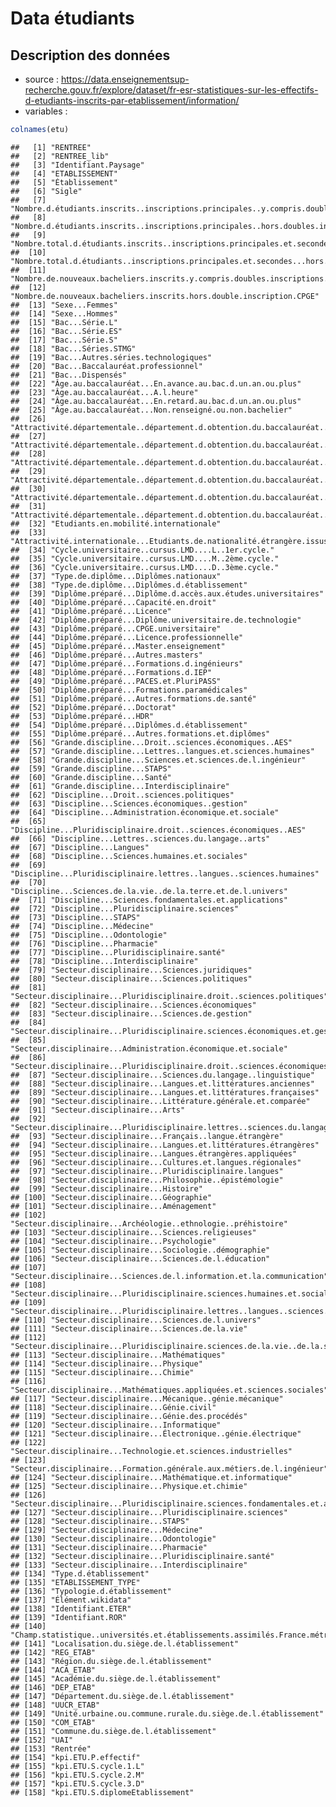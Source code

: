 Data étudiants
================

## Description des données

  - source :
    <https://data.enseignementsup-recherche.gouv.fr/explore/dataset/fr-esr-statistiques-sur-les-effectifs-d-etudiants-inscrits-par-etablissement/information/>
  - variables :

<!-- end list -->

``` r
colnames(etu)
```

    ##   [1] "RENTREE"                                                                                                     
    ##   [2] "RENTREE_lib"                                                                                                 
    ##   [3] "Identifiant.Paysage"                                                                                         
    ##   [4] "ETABLISSEMENT"                                                                                               
    ##   [5] "Établissement"                                                                                               
    ##   [6] "Sigle"                                                                                                       
    ##   [7] "Nombre.d.étudiants.inscrits..inscriptions.principales..y.compris.doubles.inscriptions.CPGE"                  
    ##   [8] "Nombre.d.étudiants.inscrits..inscriptions.principales..hors.doubles.inscriptions.CPGE"                       
    ##   [9] "Nombre.total.d.étudiants.inscrits..inscriptions.principales.et.secondes..y.compris.doubles.inscriptions.CPGE"
    ##  [10] "Nombre.total.d.étudiants..inscriptions.principales.et.secondes...hors.double.inscription.CPGE"               
    ##  [11] "Nombre.de.nouveaux.bacheliers.inscrits.y.compris.doubles.inscriptions.CPGE"                                  
    ##  [12] "Nombre.de.nouveaux.bacheliers.inscrits.hors.double.inscription.CPGE"                                         
    ##  [13] "Sexe...Femmes"                                                                                               
    ##  [14] "Sexe...Hommes"                                                                                               
    ##  [15] "Bac...Série.L"                                                                                               
    ##  [16] "Bac...Série.ES"                                                                                              
    ##  [17] "Bac...Série.S"                                                                                               
    ##  [18] "Bac...Séries.STMG"                                                                                           
    ##  [19] "Bac...Autres.séries.technologiques"                                                                          
    ##  [20] "Bac...Baccalauréat.professionnel"                                                                            
    ##  [21] "Bac...Dispensés"                                                                                             
    ##  [22] "Âge.au.baccalauréat...En.avance.au.bac.d.un.an.ou.plus"                                                      
    ##  [23] "Âge.au.baccalauréat...A.l.heure"                                                                             
    ##  [24] "Âge.au.baccalauréat...En.retard.au.bac.d.un.an.ou.plus"                                                      
    ##  [25] "Âge.au.baccalauréat...Non.renseigné.ou.non.bachelier"                                                        
    ##  [26] "Attractivité.départementale..département.d.obtention.du.baccalauréat....Même.département"                    
    ##  [27] "Attractivité.départementale..département.d.obtention.du.baccalauréat....Départements.limitrophes"            
    ##  [28] "Attractivité.départementale..département.d.obtention.du.baccalauréat....Autres.départements.français"        
    ##  [29] "Attractivité.départementale..département.d.obtention.du.baccalauréat....Etranger"                            
    ##  [30] "Attractivité.départementale..département.d.obtention.du.baccalauréat....Non.renseigné"                       
    ##  [31] "Attractivité.départementale..département.d.obtention.du.baccalauréat....Non.bacheliers"                      
    ##  [32] "Etudiants.en.mobilité.internationale"                                                                        
    ##  [33] "Attractivité.internationale...Etudiants.de.nationalité.étrangère.issus.de.système.éducatif.étranger"         
    ##  [34] "Cycle.universitaire..cursus.LMD....L..1er.cycle."                                                            
    ##  [35] "Cycle.universitaire..cursus.LMD....M..2ème.cycle."                                                           
    ##  [36] "Cycle.universitaire..cursus.LMD....D..3ème.cycle."                                                           
    ##  [37] "Type.de.diplôme...Diplômes.nationaux"                                                                        
    ##  [38] "Type.de.diplôme...Diplômes.d.établissement"                                                                  
    ##  [39] "Diplôme.préparé...Diplôme.d.accès.aux.études.universitaires"                                                 
    ##  [40] "Diplôme.préparé...Capacité.en.droit"                                                                         
    ##  [41] "Diplôme.préparé...Licence"                                                                                   
    ##  [42] "Diplôme.préparé...Diplôme.universitaire.de.technologie"                                                      
    ##  [43] "Diplôme.préparé...CPGE.universitaire"                                                                        
    ##  [44] "Diplôme.préparé...Licence.professionnelle"                                                                   
    ##  [45] "Diplôme.préparé...Master.enseignement"                                                                       
    ##  [46] "Diplôme.préparé...Autres.masters"                                                                            
    ##  [47] "Diplôme.préparé...Formations.d.ingénieurs"                                                                   
    ##  [48] "Diplôme.préparé...Formations.d.IEP"                                                                          
    ##  [49] "Diplôme.préparé...PACES.et.PluriPASS"                                                                        
    ##  [50] "Diplôme.préparé...Formations.paramédicales"                                                                  
    ##  [51] "Diplôme.préparé...Autres.formations.de.santé"                                                                
    ##  [52] "Diplôme.préparé...Doctorat"                                                                                  
    ##  [53] "Diplôme.préparé...HDR"                                                                                       
    ##  [54] "Diplôme.préparé...Diplômes.d.établissement"                                                                  
    ##  [55] "Diplôme.préparé...Autres.formations.et.diplômes"                                                             
    ##  [56] "Grande.discipline...Droit..sciences.économiques..AES"                                                        
    ##  [57] "Grande.discipline...Lettres..langues.et.sciences.humaines"                                                   
    ##  [58] "Grande.discipline...Sciences.et.sciences.de.l.ingénieur"                                                     
    ##  [59] "Grande.discipline...STAPS"                                                                                   
    ##  [60] "Grande.discipline...Santé"                                                                                   
    ##  [61] "Grande.discipline...Interdisciplinaire"                                                                      
    ##  [62] "Discipline...Droit..sciences.politiques"                                                                     
    ##  [63] "Discipline...Sciences.économiques..gestion"                                                                  
    ##  [64] "Discipline...Administration.économique.et.sociale"                                                           
    ##  [65] "Discipline...Pluridisciplinaire.droit..sciences.économiques..AES"                                            
    ##  [66] "Discipline...Lettres..sciences.du.langage..arts"                                                             
    ##  [67] "Discipline...Langues"                                                                                        
    ##  [68] "Discipline...Sciences.humaines.et.sociales"                                                                  
    ##  [69] "Discipline...Pluridisciplinaire.lettres..langues..sciences.humaines"                                         
    ##  [70] "Discipline...Sciences.de.la.vie..de.la.terre.et.de.l.univers"                                                
    ##  [71] "Discipline...Sciences.fondamentales.et.applications"                                                         
    ##  [72] "Discipline...Pluridisciplinaire.sciences"                                                                    
    ##  [73] "Discipline...STAPS"                                                                                          
    ##  [74] "Discipline...Médecine"                                                                                       
    ##  [75] "Discipline...Odontologie"                                                                                    
    ##  [76] "Discipline...Pharmacie"                                                                                      
    ##  [77] "Discipline...Pluridisciplinaire.santé"                                                                       
    ##  [78] "Discipline...Interdisciplinaire"                                                                             
    ##  [79] "Secteur.disciplinaire...Sciences.juridiques"                                                                 
    ##  [80] "Secteur.disciplinaire...Sciences.politiques"                                                                 
    ##  [81] "Secteur.disciplinaire...Pluridisciplinaire.droit..sciences.politiques"                                       
    ##  [82] "Secteur.disciplinaire...Sciences.économiques"                                                                
    ##  [83] "Secteur.disciplinaire...Sciences.de.gestion"                                                                 
    ##  [84] "Secteur.disciplinaire...Pluridisciplinaire.sciences.économiques.et.gestion"                                  
    ##  [85] "Secteur.disciplinaire...Administration.économique.et.sociale"                                                
    ##  [86] "Secteur.disciplinaire...Pluridisciplinaire.droit..sciences.économiques..AES"                                 
    ##  [87] "Secteur.disciplinaire...Sciences.du.langage..linguistique"                                                   
    ##  [88] "Secteur.disciplinaire...Langues.et.littératures.anciennes"                                                   
    ##  [89] "Secteur.disciplinaire...Langues.et.littératures.françaises"                                                  
    ##  [90] "Secteur.disciplinaire...Littérature.générale.et.comparée"                                                    
    ##  [91] "Secteur.disciplinaire...Arts"                                                                                
    ##  [92] "Secteur.disciplinaire...Pluridisciplinaire.lettres..sciences.du.langage..arts"                               
    ##  [93] "Secteur.disciplinaire...Français..langue.étrangère"                                                          
    ##  [94] "Secteur.disciplinaire...Langues.et.littératures.étrangères"                                                  
    ##  [95] "Secteur.disciplinaire...Langues.étrangères.appliquées"                                                       
    ##  [96] "Secteur.disciplinaire...Cultures.et.langues.régionales"                                                      
    ##  [97] "Secteur.disciplinaire...Pluridisciplinaire.langues"                                                          
    ##  [98] "Secteur.disciplinaire...Philosophie..épistémologie"                                                          
    ##  [99] "Secteur.disciplinaire...Histoire"                                                                            
    ## [100] "Secteur.disciplinaire...Géographie"                                                                          
    ## [101] "Secteur.disciplinaire...Aménagement"                                                                         
    ## [102] "Secteur.disciplinaire...Archéologie..ethnologie..préhistoire"                                                
    ## [103] "Secteur.disciplinaire...Sciences.religieuses"                                                                
    ## [104] "Secteur.disciplinaire...Psychologie"                                                                         
    ## [105] "Secteur.disciplinaire...Sociologie..démographie"                                                             
    ## [106] "Secteur.disciplinaire...Sciences.de.l.éducation"                                                             
    ## [107] "Secteur.disciplinaire...Sciences.de.l.information.et.la.communication"                                       
    ## [108] "Secteur.disciplinaire...Pluridisciplinaire.sciences.humaines.et.sociales"                                    
    ## [109] "Secteur.disciplinaire...Pluridisciplinaire.lettres..langues..sciences.humaines"                              
    ## [110] "Secteur.disciplinaire...Sciences.de.l.univers"                                                               
    ## [111] "Secteur.disciplinaire...Sciences.de.la.vie"                                                                  
    ## [112] "Secteur.disciplinaire...Pluridisciplinaire.sciences.de.la.vie..de.la.santé..de.la.terre.et.de.l.univers"     
    ## [113] "Secteur.disciplinaire...Mathématiques"                                                                       
    ## [114] "Secteur.disciplinaire...Physique"                                                                            
    ## [115] "Secteur.disciplinaire...Chimie"                                                                              
    ## [116] "Secteur.disciplinaire...Mathématiques.appliquées.et.sciences.sociales"                                       
    ## [117] "Secteur.disciplinaire...Mécanique..génie.mécanique"                                                          
    ## [118] "Secteur.disciplinaire...Génie.civil"                                                                         
    ## [119] "Secteur.disciplinaire...Génie.des.procédés"                                                                  
    ## [120] "Secteur.disciplinaire...Informatique"                                                                        
    ## [121] "Secteur.disciplinaire...Électronique..génie.électrique"                                                      
    ## [122] "Secteur.disciplinaire...Technologie.et.sciences.industrielles"                                               
    ## [123] "Secteur.disciplinaire...Formation.générale.aux.métiers.de.l.ingénieur"                                       
    ## [124] "Secteur.disciplinaire...Mathématique.et.informatique"                                                        
    ## [125] "Secteur.disciplinaire...Physique.et.chimie"                                                                  
    ## [126] "Secteur.disciplinaire...Pluridisciplinaire.sciences.fondamentales.et.applications"                           
    ## [127] "Secteur.disciplinaire...Pluridisciplinaire.sciences"                                                         
    ## [128] "Secteur.disciplinaire...STAPS"                                                                               
    ## [129] "Secteur.disciplinaire...Médecine"                                                                            
    ## [130] "Secteur.disciplinaire...Odontologie"                                                                         
    ## [131] "Secteur.disciplinaire...Pharmacie"                                                                           
    ## [132] "Secteur.disciplinaire...Pluridisciplinaire.santé"                                                            
    ## [133] "Secteur.disciplinaire...Interdisciplinaire"                                                                  
    ## [134] "Type.d.établissement"                                                                                        
    ## [135] "ETABLISSEMENT_TYPE"                                                                                          
    ## [136] "Typologie.d.établissement"                                                                                   
    ## [137] "Élément.wikidata"                                                                                            
    ## [138] "Identifiant.ETER"                                                                                            
    ## [139] "Identifiant.ROR"                                                                                             
    ## [140] "Champ.statistique..universités.et.établissements.assimilés.France.métro.DOM."                                
    ## [141] "Localisation.du.siège.de.l.établissement"                                                                    
    ## [142] "REG_ETAB"                                                                                                    
    ## [143] "Région.du.siège.de.l.établissement"                                                                          
    ## [144] "ACA_ETAB"                                                                                                    
    ## [145] "Académie.du.siège.de.l.établissement"                                                                        
    ## [146] "DEP_ETAB"                                                                                                    
    ## [147] "Département.du.siège.de.l.établissement"                                                                     
    ## [148] "UUCR_ETAB"                                                                                                   
    ## [149] "Unité.urbaine.ou.commune.rurale.du.siège.de.l.établissement"                                                 
    ## [150] "COM_ETAB"                                                                                                    
    ## [151] "Commune.du.siège.de.l.établissement"                                                                         
    ## [152] "UAI"                                                                                                         
    ## [153] "Rentrée"                                                                                                     
    ## [154] "kpi.ETU.P.effectif"                                                                                          
    ## [155] "kpi.ETU.S.cycle.1.L"                                                                                         
    ## [156] "kpi.ETU.S.cycle.2.M"                                                                                         
    ## [157] "kpi.ETU.S.cycle.3.D"                                                                                         
    ## [158] "kpi.ETU.S.diplomeEtablissement"
